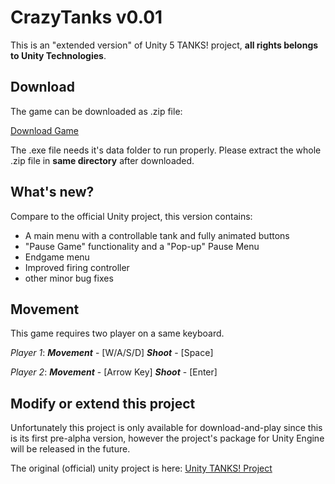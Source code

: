 # CrazyTanks v0.01
This is an "extended version" of Unity 5 TANKS! project, **all rights belongs to Unity Technologies**.

## Download
The game can be downloaded as .zip file:

[Download Game](https://codeload.github.com/alonso134/CrazyTanks/zip/master)

The .exe file needs it's data folder to run properly. Please extract the whole .zip file in **same directory** after downloaded.
## What's new?
Compare to the official Unity project, this version contains:

-  A main menu with a controllable tank and fully animated buttons
- "Pause Game" functionality and a "Pop-up" Pause Menu
- Endgame menu
- Improved firing controller
- other minor bug fixes

## Movement
This game requires two player on a same keyboard.

_Player 1_: _**Movement**_ - [W/A/S/D] _**Shoot**_ - [Space]

_Player 2_: _**Movement**_ - [Arrow Key] _**Shoot**_ - [Enter]

## Modify or extend this project
Unfortunately this project is only available for download-and-play since this is its first pre-alpha version, however the project's package for Unity Engine will be released in the future.

The original (official) unity project is here:
[Unity TANKS! Project](https://www.assetstore.unity3d.com/en/#!/content/46209)
